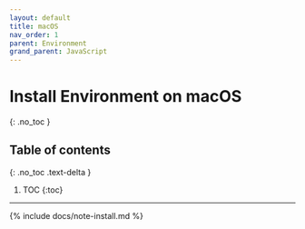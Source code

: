 ```yaml
---
layout: default
title: macOS
nav_order: 1
parent: Environment
grand_parent: JavaScript
---
```


# Install Environment on macOS
{: .no_toc }

## Table of contents
{: .no_toc .text-delta }

1. TOC
{:toc}
---

{% include docs/note-install.md %}
